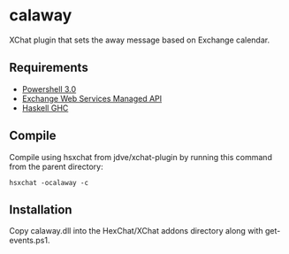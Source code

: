 calaway
=======

XChat plugin that sets the away message based on Exchange calendar.

Requirements
------------
  * [Powershell 3.0](http://www.microsoft.com/en-us/download/details.aspx?id=34595)
  * [Exchange Web Services Managed API](http://www.microsoft.com/en-us/download/details.aspx?id=35371)
  * [Haskell GHC](http://www.haskell.org/ghc/download)

Compile
-------
Compile using hsxchat from jdve/xchat-plugin by running this command from the parent directory:

    hsxchat -ocalaway -c

Installation
------------
Copy calaway.dll into the HexChat/XChat addons directory along with get-events.ps1.

